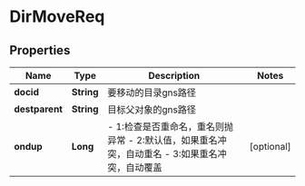 # DirMoveReq

## Properties
Name | Type | Description | Notes
------------ | ------------- | ------------- | -------------
**docid** | **String** | 要移动的目录gns路径 | 
**destparent** | **String** | 目标父对象的gns路径 | 
**ondup** | **Long** | - 1:检查是否重命名，重名则抛异常  - 2:默认值，如果重名冲突，自动重名  - 3:如果重名冲突，自动覆盖   |  [optional]
